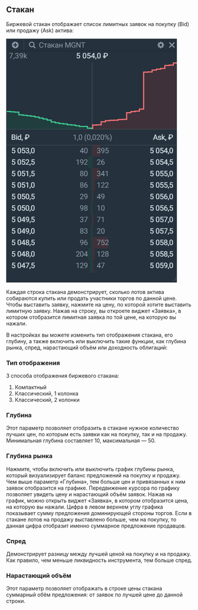 ## Стакан 
Биржевой стакан отображает список лимитных заявок на покупку (Bid) или продажу (Ask) актива: 

![alt text](orderbook.png)

Каждая строка стакана демонстрирует, сколько лотов актива собираются купить или продать участники торгов по данной цене. 
Чтобы выставить заявку, нажмите на цену, по которой хотите выставить лимитную заявку. Нажав на строку, вы откроете виджет «Заявка», в котором отобразится лимитная заявка по той цене, на которую вы нажали. 

В настройках вы можете изменить тип отображения стакана, его глубину, а также включить или выключить такие функции, как глубина рынка, спред, нарастающий объём или доходность облигаций: 

### Тип отображения  
3 способа отображения биржевого стакана:
1. Компактный 
2. Классический, 1 колонка 
3. Классический, 2 колонки 

### Глубина
Этот параметр позволяет отобразить в стакане нужное количество лучших цен, по которым есть заявки как на покупку, так и на продажу. Минимальная глубина составляет 10, максимальная — 50.

### Глубина рынка
Нажмите, чтобы включить или выключить график глубины рынка, который визуализирует баланс предложений на покупку и продажу. Чем выше параметр «Глубина», тем больше цен и привязанных к ним заявок отобразится на графике. 
Передвижение курсора по графику позволяет увидеть цену и нарастающий объём заявок. Нажав на график, можно открыть виджет «Заявка», в котором отобразится цена, на которую вы нажали. 
Цифра в левом верхнем углу графика показывает сумму предложения доминирующей стороны торгов. Если в стакане лотов на продажу выставлено больше, чем на покупку, то данная цифра отобразит именно суммарное предложение продавцов. 

### Спред
Демонстрирует разницу между лучшей ценой на покупку и на продажу. Как правило, чем меньше ликвидность инструмента, тем больше спред. 

### Нарастающий объём 
Этот параметр позволяет отображать в строке цены стакана суммарный обём предложения: от заявок по лучшей цене до данной строки. 
